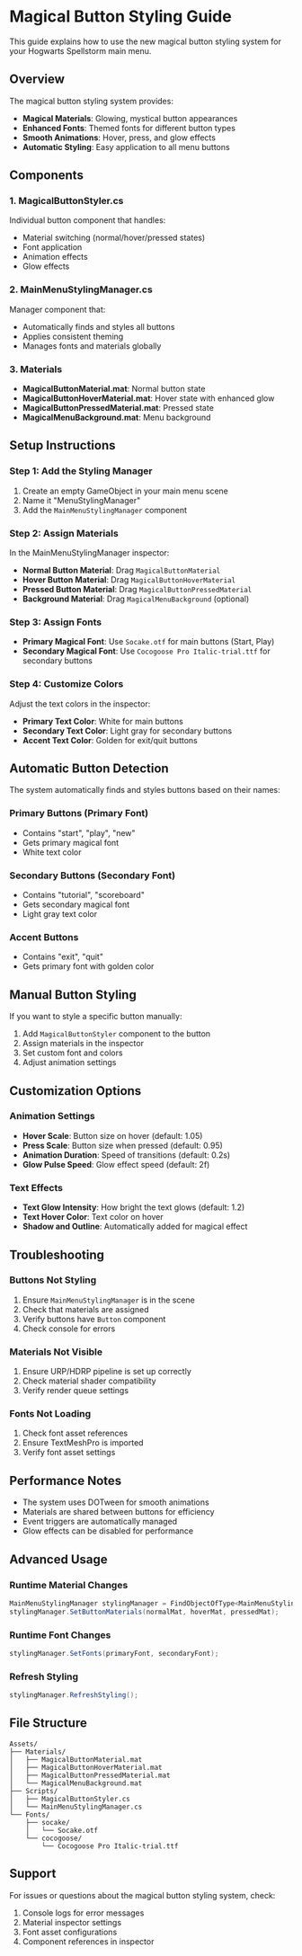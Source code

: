 # Magical Button Styling Guide

This guide explains how to use the new magical button styling system for your Hogwarts Spellstorm main menu.

## Overview

The magical button styling system provides:
- **Magical Materials**: Glowing, mystical button appearances
- **Enhanced Fonts**: Themed fonts for different button types
- **Smooth Animations**: Hover, press, and glow effects
- **Automatic Styling**: Easy application to all menu buttons

## Components

### 1. MagicalButtonStyler.cs
Individual button component that handles:
- Material switching (normal/hover/pressed states)
- Font application
- Animation effects
- Glow effects

### 2. MainMenuStylingManager.cs
Manager component that:
- Automatically finds and styles all buttons
- Applies consistent theming
- Manages fonts and materials globally

### 3. Materials
- **MagicalButtonMaterial.mat**: Normal button state
- **MagicalButtonHoverMaterial.mat**: Hover state with enhanced glow
- **MagicalButtonPressedMaterial.mat**: Pressed state
- **MagicalMenuBackground.mat**: Menu background

## Setup Instructions

### Step 1: Add the Styling Manager
1. Create an empty GameObject in your main menu scene
2. Name it "MenuStylingManager"
3. Add the `MainMenuStylingManager` component

### Step 2: Assign Materials
In the MainMenuStylingManager inspector:
- **Normal Button Material**: Drag `MagicalButtonMaterial`
- **Hover Button Material**: Drag `MagicalButtonHoverMaterial`
- **Pressed Button Material**: Drag `MagicalButtonPressedMaterial`
- **Background Material**: Drag `MagicalMenuBackground` (optional)

### Step 3: Assign Fonts
- **Primary Magical Font**: Use `Socake.otf` for main buttons (Start, Play)
- **Secondary Magical Font**: Use `Cocogoose Pro Italic-trial.ttf` for secondary buttons

### Step 4: Customize Colors
Adjust the text colors in the inspector:
- **Primary Text Color**: White for main buttons
- **Secondary Text Color**: Light gray for secondary buttons
- **Accent Text Color**: Golden for exit/quit buttons

## Automatic Button Detection

The system automatically finds and styles buttons based on their names:

### Primary Buttons (Primary Font)
- Contains "start", "play", "new"
- Gets primary magical font
- White text color

### Secondary Buttons (Secondary Font)
- Contains "tutorial", "scoreboard"
- Gets secondary magical font
- Light gray text color

### Accent Buttons
- Contains "exit", "quit"
- Gets primary font with golden color

## Manual Button Styling

If you want to style a specific button manually:

1. Add `MagicalButtonStyler` component to the button
2. Assign materials in the inspector
3. Set custom font and colors
4. Adjust animation settings

## Customization Options

### Animation Settings
- **Hover Scale**: Button size on hover (default: 1.05)
- **Press Scale**: Button size when pressed (default: 0.95)
- **Animation Duration**: Speed of transitions (default: 0.2s)
- **Glow Pulse Speed**: Glow effect speed (default: 2f)

### Text Effects
- **Text Glow Intensity**: How bright the text glows (default: 1.2)
- **Text Hover Color**: Text color on hover
- **Shadow and Outline**: Automatically added for magical effect

## Troubleshooting

### Buttons Not Styling
1. Ensure `MainMenuStylingManager` is in the scene
2. Check that materials are assigned
3. Verify buttons have `Button` component
4. Check console for errors

### Materials Not Visible
1. Ensure URP/HDRP pipeline is set up correctly
2. Check material shader compatibility
3. Verify render queue settings

### Fonts Not Loading
1. Check font asset references
2. Ensure TextMeshPro is imported
3. Verify font asset settings

## Performance Notes

- The system uses DOTween for smooth animations
- Materials are shared between buttons for efficiency
- Event triggers are automatically managed
- Glow effects can be disabled for performance

## Advanced Usage

### Runtime Material Changes
```csharp
MainMenuStylingManager stylingManager = FindObjectOfType<MainMenuStylingManager>();
stylingManager.SetButtonMaterials(normalMat, hoverMat, pressedMat);
```

### Runtime Font Changes
```csharp
stylingManager.SetFonts(primaryFont, secondaryFont);
```

### Refresh Styling
```csharp
stylingManager.RefreshStyling();
```

## File Structure

```
Assets/
├── Materials/
│   ├── MagicalButtonMaterial.mat
│   ├── MagicalButtonHoverMaterial.mat
│   ├── MagicalButtonPressedMaterial.mat
│   └── MagicalMenuBackground.mat
├── Scripts/
│   ├── MagicalButtonStyler.cs
│   └── MainMenuStylingManager.cs
└── Fonts/
    ├── socake/
    │   └── Socake.otf
    └── cocogoose/
        └── Cocogoose Pro Italic-trial.ttf
```

## Support

For issues or questions about the magical button styling system, check:
1. Console logs for error messages
2. Material inspector settings
3. Font asset configurations
4. Component references in inspector

